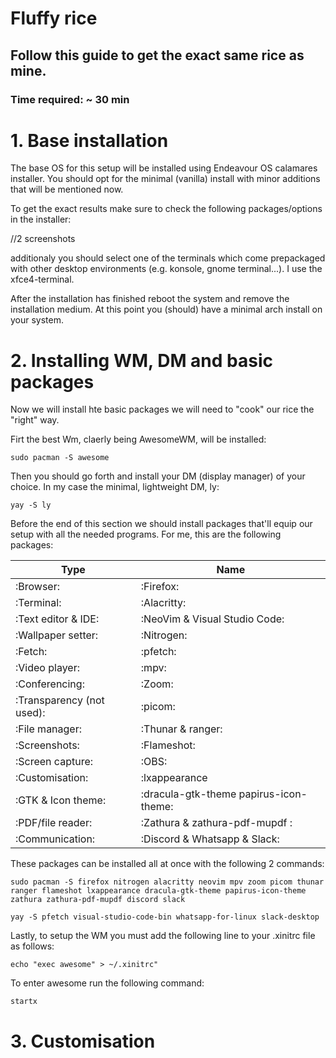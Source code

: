 # Fluffy rice
## Follow this guide to get the exact same rice as mine.
### Time required: ~ 30 min


# 1. Base installation

The base OS for this setup will be installed using Endeavour OS calamares installer. You should opt for the minimal (vanilla) install with minor additions that will be mentioned now.

To get the exact results make sure to check the following packages/options in the installer:

//2 screenshots

additionaly you should select one of the terminals which come prepackaged with other desktop environments (e.g. konsole, gnome terminal...). I use the xfce4-terminal.

After the installation has finished reboot the system and remove the installation medium. 
At this point you (should) have a minimal arch install on your system.

# 2. Installing WM, DM and basic packages

Now we will install hte basic packages we will need to "cook" our rice the "right" way.

Firt the best Wm, claerly being AwesomeWM, will be installed:

```
sudo pacman -S awesome
```

Then you should go forth and install your DM (display manager) of your choice. In my case the minimal, lightweight DM, ly:

```
yay -S ly
```

Before the end of this section we should install packages that'll equip our setup with all the needed programs. For me, this are the following packages:



| Type | Name |
| --- | --- |
|:Browser: | :Firefox: |
|:Terminal:  |:Alacritty:|
| :Text editor & IDE: | :NeoVim & Visual Studio Code:  |
| :Wallpaper setter: |:Nitrogen:  |
|:Fetch:  |:pfetch:  |
| :Video player: |:mpv:  |
|  :Conferencing:| :Zoom: |
| :Transparency (not used): | :picom: |
| :File manager: | :Thunar & ranger: |
| :Screenshots: | :Flameshot: |
| :Screen capture: |:OBS:  |
| :Customisation: | :lxappearance |
| :GTK & Icon theme: |:dracula-gtk-theme papirus-icon-theme:  |
| :PDF/file reader:|:Zathura & zathura-pdf-mupdf :  |
| :Communication: |:Discord & Whatsapp & Slack:  |

These packages can be installed all at once with the following 2 commands:

```
sudo pacman -S firefox nitrogen alacritty neovim mpv zoom picom thunar ranger flameshot lxappearance dracula-gtk-theme papirus-icon-theme zathura zathura-pdf-mupdf discord slack

yay -S pfetch visual-studio-code-bin whatsapp-for-linux slack-desktop 

```

Lastly, to setup the WM you must add the following line to your .xinitrc file as follows:

```
echo "exec awesome" > ~/.xinitrc"
```

To enter awesome run the following command:

```
startx
```


# 3. Customisation



